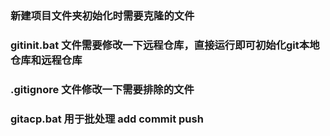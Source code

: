 ### 新建项目文件夹初始化时需要克隆的文件
### gitinit.bat 文件需要修改一下远程仓库，直接运行即可初始化git本地仓库和远程仓库
### .gitignore 文件修改一下需要排除的文件
### gitacp.bat 用于批处理 add commit push